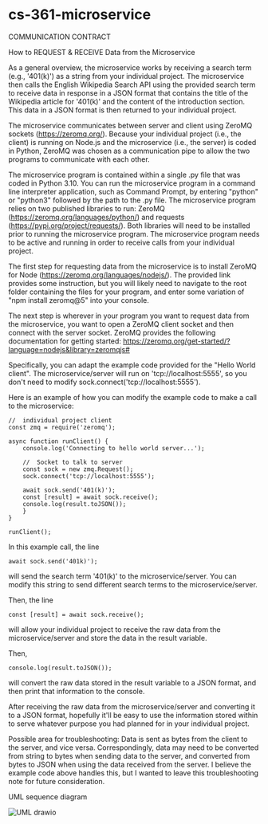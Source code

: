 # cs-361-microservice

COMMUNICATION CONTRACT

How to REQUEST & RECEIVE Data from the Microservice

As a general overview, the microservice works by receiving a search term (e.g., '401(k)') as a string from your individual project. The microservice then calls the English Wikipedia Search API using the provided search term to receive data in response in a JSON format that contains the title of the Wikipedia article for '401(k)' and the content of the introduction section. This data in a JSON format is then returned to your individual project.

The microservice communicates between server and client using ZeroMQ sockets (https://zeromq.org/). Because your individual project (i.e., the client) is running on Node.js and the microservice (i.e., the server) is coded in Python, ZeroMQ was chosen as a communication pipe to allow the two programs to communicate with each other.

The microservice program is contained within a single .py file that was coded in Python 3.10. You can run the microservice program in a command line interpreter application, such as Command Prompt, by entering "python" or "python3" followed by the path to the .py file. The microservice program relies on two published libraries to run: ZeroMQ (https://zeromq.org/languages/python/) and requests (https://pypi.org/project/requests/). Both libraries will need to be installed prior to running the microservice program. The microservice program needs to be active and running in order to receive calls from your individual project.

The first step for requesting data from the microservice is to install ZeroMQ for Node (https://zeromq.org/languages/nodejs/). The provided link provides some instruction, but you will likely need to navigate to the root folder containing the files for your program, and enter some variation of "npm install zeromq@5" into your console.

The next step is wherever in your program you want to request data from the microservice, you want to open a ZeroMQ client socket and then connect with the server socket. ZeroMQ provides the following documentation for getting started:
https://zeromq.org/get-started/?language=nodejs&library=zeromqjs#

Specifically, you can adapt the example code provided for the "Hello World client". The microservice/server will run on 'tcp://localhost:5555', so you don't need to modify sock.connect('tcp://localhost:5555').

Here is an example of how you can modify the example code to make a call to the microservice:

	//  individual project client
	const zmq = require('zeromq');

	async function runClient() {
		console.log('Connecting to hello world server...');

		//  Socket to talk to server
		const sock = new zmq.Request();
		sock.connect('tcp://localhost:5555');

		await sock.send('401(k)');
		const [result] = await sock.receive();
		console.log(result.toJSON());
		}
	}

	runClient();

In this example call, the line
		
	await sock.send('401k)');

will send the search term '401(k)' to the microservice/server. You can modify this string to send different search terms to the microservice/server.

Then, the line

	const [result] = await sock.receive();
	
will allow your individual project to receive the raw data from the microservice/server and store the data in the result variable.

Then,

	console.log(result.toJSON());
	
will convert the raw data stored in the result variable to a JSON format, and then print that information to the console.

After receiving the raw data from the microservice/server and converting it to a JSON format, hopefully it'll be easy to use the information stored within to serve whatever purpose you had planned for in your individual project.

Possible area for troubleshooting: Data is sent as bytes from the client to the server, and vice versa. Correspondingly, data may need to be converted from string to bytes when sending data to the server, and converted from bytes to JSON when using the data received from the server. I believe the example code above handles this, but I wanted to leave this troubleshooting note for future consideration.

UML sequence diagram

![UML drawio](https://user-images.githubusercontent.com/91583603/199153284-9fef73dd-cb04-4fae-a28d-ddf1a91c5fcf.svg)

